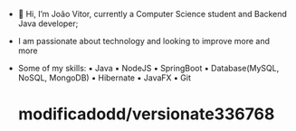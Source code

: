 - 👋 Hi, I’m João Vitor, currently a Computer Science student and Backend Java developer;
-  I am passionate about technology and looking to improve more and more
-  Some of my skills:
   ▪️ Java
   ▪️ NodeJS
   ▪️ SpringBoot
   ▪️ Database(MySQL, NoSQL, MongoDB)
   ▪️ Hibernate
   ▪️ JavaFX
   ▪️ Git
   

   # modificadodd/versionate336768

<!---
jvpgjava/jvpgjava is a ✨ special ✨ repository because its `README.md` (this file) appears on your GitHub profile.
You can click the Preview link to take a look at your changes.
--->
